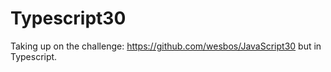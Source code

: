 # Typescript30

Taking up on the challenge: https://github.com/wesbos/JavaScript30 but in Typescript.
